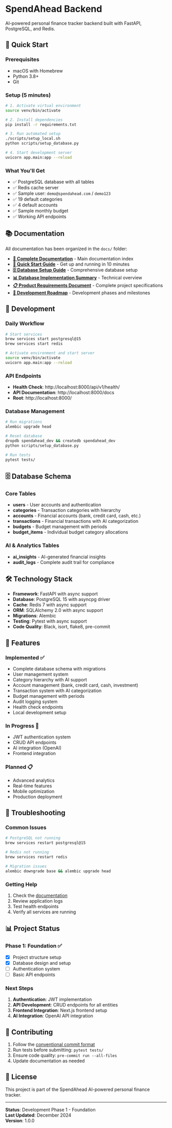 # SpendAhead Backend

AI-powered personal finance tracker backend built with FastAPI, PostgreSQL, and Redis.

## 🚀 Quick Start

### Prerequisites

- macOS with Homebrew
- Python 3.8+
- Git

### Setup (5 minutes)

```bash
# 1. Activate virtual environment
source venv/bin/activate

# 2. Install dependencies
pip install -r requirements.txt

# 3. Run automated setup
./scripts/setup_local.sh
python scripts/setup_database.py

# 4. Start development server
uvicorn app.main:app --reload
```

### What You'll Get

- ✅ PostgreSQL database with all tables
- ✅ Redis cache server
- ✅ Sample user: `demo@spendahead.com` / `demo123`
- ✅ 19 default categories
- ✅ 4 default accounts
- ✅ Sample monthly budget
- ✅ Working API endpoints

## 📚 Documentation

All documentation has been organized in the `docs/` folder:

- **[📖 Complete Documentation](../docs/README.md)** - Main documentation index
- **[🚀 Quick Start Guide](../docs/QUICK_START.md)** - Get up and running in 10 minutes
- **[🗄️ Database Setup Guide](../docs/DATABASE_SETUP.md)** - Comprehensive database setup
- **[📊 Database Implementation Summary](../docs/DATABASE_IMPLEMENTATION_SUMMARY.md)** - Technical overview
- **[📋 Product Requirements Document](../docs/PRD.md)** - Complete project specifications
- **[🎯 Development Roadmap](../ROADMAP.md)** - Development phases and milestones

## 🔧 Development

### Daily Workflow

```bash
# Start services
brew services start postgresql@15
brew services start redis

# Activate environment and start server
source venv/bin/activate
uvicorn app.main:app --reload
```

### API Endpoints

- **Health Check**: http://localhost:8000/api/v1/health/
- **API Documentation**: http://localhost:8000/docs
- **Root**: http://localhost:8000/

### Database Management

```bash
# Run migrations
alembic upgrade head

# Reset database
dropdb spendahead_dev && createdb spendahead_dev
python scripts/setup_database.py

# Run tests
pytest tests/
```

## 🗄️ Database Schema

### Core Tables

- **users** - User accounts and authentication
- **categories** - Transaction categories with hierarchy
- **accounts** - Financial accounts (bank, credit card, cash, etc.)
- **transactions** - Financial transactions with AI categorization
- **budgets** - Budget management with periods
- **budget_items** - Individual budget category allocations

### AI & Analytics Tables

- **ai_insights** - AI-generated financial insights
- **audit_logs** - Complete audit trail for compliance

## 🛠️ Technology Stack

- **Framework**: FastAPI with async support
- **Database**: PostgreSQL 15 with asyncpg driver
- **Cache**: Redis 7 with async support
- **ORM**: SQLAlchemy 2.0 with async support
- **Migrations**: Alembic
- **Testing**: Pytest with async support
- **Code Quality**: Black, isort, flake8, pre-commit

## 🎯 Features

### Implemented ✅

- Complete database schema with migrations
- User management system
- Category hierarchy with AI support
- Account management (bank, credit card, cash, investment)
- Transaction system with AI categorization
- Budget management with periods
- Audit logging system
- Health check endpoints
- Local development setup

### In Progress 🚧

- JWT authentication system
- CRUD API endpoints
- AI integration (OpenAI)
- Frontend integration

### Planned 📋

- Advanced analytics
- Real-time features
- Mobile optimization
- Production deployment

## 🚨 Troubleshooting

### Common Issues

```bash
# PostgreSQL not running
brew services restart postgresql@15

# Redis not running
brew services restart redis

# Migration issues
alembic downgrade base && alembic upgrade head
```

### Getting Help

1. Check the [documentation](../docs/README.md)
2. Review application logs
3. Test health endpoints
4. Verify all services are running

## 📊 Project Status

### Phase 1: Foundation ✅

- [x] Project structure setup
- [x] Database design and setup
- [ ] Authentication system
- [ ] Basic API endpoints

### Next Steps

1. **Authentication**: JWT implementation
2. **API Development**: CRUD endpoints for all entities
3. **Frontend Integration**: Next.js frontend setup
4. **AI Integration**: OpenAI API integration

## 🤝 Contributing

1. Follow the [conventional commit format](https://www.conventionalcommits.org/)
2. Run tests before submitting: `pytest tests/`
3. Ensure code quality: `pre-commit run --all-files`
4. Update documentation as needed

## 📄 License

This project is part of the SpendAhead AI-powered personal finance tracker.

---

**Status**: Development Phase 1 - Foundation  
**Last Updated**: December 2024  
**Version**: 1.0.0
